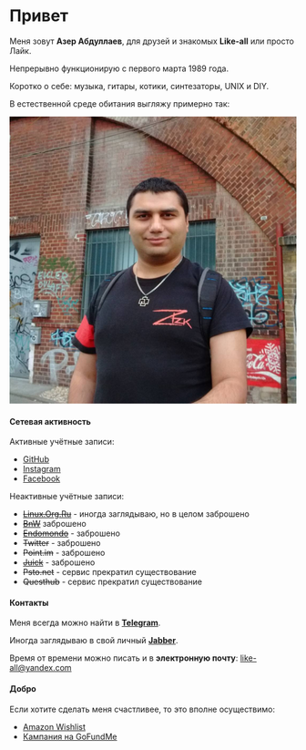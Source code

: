 Привет
======

Меня зовут **Азер Абдуллаев**, для друзей и знакомых **Like-all** или просто Лайк.

Непрерывно функционирую с первого марта 1989 года.

Коротко о себе: музыка, гитары, котики, синтезаторы, UNIX и DIY.

В естественной среде обитания выгляжу примерно так:

![/pictures/portrait.jpg](/pictures/portrait.jpg)

#### Сетевая активность

Активные учётные записи:

+ [GitHub](https://github.com/Like-all)
+ [Instagram](https://instagram.com/reactorcoremeltdown)
+ [Facebook](https://facebook.com/schmerzundtod)

Неактивные учётные записи:

+ ~~[Linux.Org.Ru](https://www.linux.org.ru/people/like-all/profile)~~ - иногда заглядываю, но в целом заброшено
+ ~~[BnW](https://bnw.im/u/like-all)~~ заброшено
+ ~~[Endomondo](https://www.endomondo.com/profile/10419237)~~ - заброшено
+ ~~Twitter~~ - заброшено
+ ~~Point.im~~ - заброшено
+ ~~[Juick](https://juick.com/Buckstabu)~~ - заброшено
+ ~~Psto.net~~ - сервис прекратил существование
+ ~~Questhub~~ - сервис прекратил существование

#### Контакты

Меня всегда можно найти в [**Telegram**](https://telegram.me/schmerzundtod).

Иногда заглядываю в свой личный [**Jabber**](xmpp:like-all@it-the-drote.tk).

Время от времени можно писать и в **электронную почту**: <like-all@yandex.com>

#### Добро

Если хотите сделать меня счастливее, то это вполне осуществимо:

+ [Amazon Wishlist](https://www.amazon.de/hz/wishlist/ls/2K0AAQGQMSDXN?&sort=default)
+ [Кампания на GoFundMe](https://www.gofundme.com/4fst6bc)
